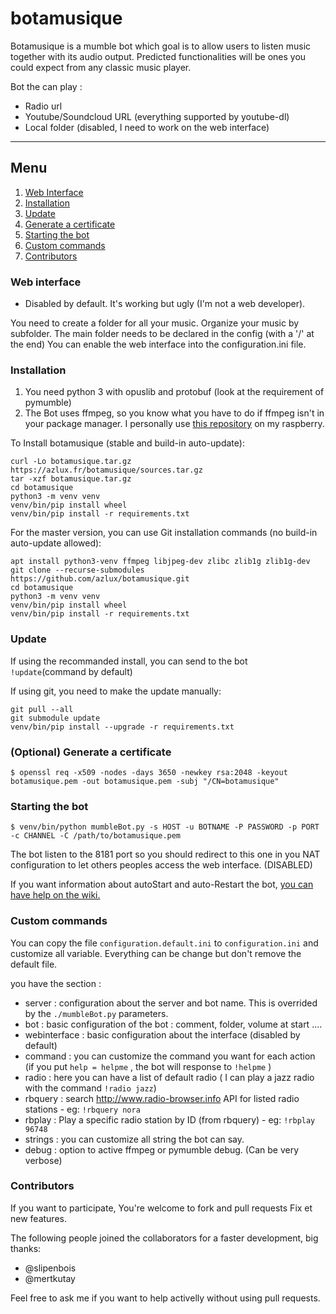 # botamusique

Botamusique is a mumble bot which goal is to allow users to listen music together with its audio output.
Predicted functionalities will be ones you could expect from any classic music player.

Bot the can play :
- Radio url
- Youtube/Soundcloud URL (everything supported by youtube-dl)
- Local folder (disabled, I need to work on the web interface)

-----
## Menu
1. [Web Interface](#web-interface)
2. [Installation](#installation)
3. [Update](#udpate)
4. [Generate a certificate](#optional-generate-a-certificate)
5. [Starting the bot](#starting-the-bot)
6. [Custom commands](#custom-commands)
7. [Contributors](#contributors)


### Web interface
* Disabled by default. It's working but ugly (I'm not a web developer).

You need to create a folder for all your music. Organize your music by subfolder.
The main folder needs to be declared in the config (with a '/' at the end)
You can enable the web interface into the configuration.ini file.

### Installation
1. You need python 3 with opuslib and protobuf (look at the requirement of pymumble)
2. The Bot uses ffmpeg, so you know what you have to do if ffmpeg isn't in your package manager. I personally use [this repository](http://repozytorium.mati75.eu/) on my raspberry.

To Install botamusique (stable and build-in auto-update):
```
curl -Lo botamusique.tar.gz https://azlux.fr/botamusique/sources.tar.gz
tar -xzf botamusique.tar.gz
cd botamusique
python3 -m venv venv
venv/bin/pip install wheel
venv/bin/pip install -r requirements.txt
```

For the master version, you can use Git installation commands (no build-in auto-update allowed):
```
apt install python3-venv ffmpeg libjpeg-dev zlibc zlib1g zlib1g-dev
git clone --recurse-submodules https://github.com/azlux/botamusique.git
cd botamusique
python3 -m venv venv
venv/bin/pip install wheel
venv/bin/pip install -r requirements.txt
```

### Update
If using the recommanded install, you can send to the bot `!update`(command by default)

If using git, you need to make the update manually:
```
git pull --all
git submodule update
venv/bin/pip install --upgrade -r requirements.txt
```


### (Optional) Generate a certificate
`$ openssl req -x509 -nodes -days 3650 -newkey rsa:2048 -keyout botamusique.pem -out botamusique.pem -subj "/CN=botamusique"`

### Starting the bot
`$ venv/bin/python mumbleBot.py -s HOST -u BOTNAME -P PASSWORD -p PORT -c CHANNEL -C /path/to/botamusique.pem`

The bot listen to the 8181 port so you should redirect to this one in you NAT configuration to let others peoples access the web interface. (DISABLED)

If you want information about autoStart and auto-Restart the bot, [you can have help on the wiki.](https://github.com/azlux/botamusique/wiki/AutoStart---AutoRestart)

### Custom commands
You can copy the file `configuration.default.ini` to `configuration.ini` and customize all variable. Everything can be change but don't remove the default file.

you have the section :
- server : configuration about the server and bot name. This is overrided by the `./mumbleBot.py` parameters.
- bot : basic configuration of the bot : comment, folder, volume at start ....
- webinterface : basic configuration about the interface (disabled by default)
- command : you can customize the command you want for each action (if you put `help = helpme` , the bot will response to `!helpme` )
- radio : here you can have a list of default radio ( I can play a jazz radio with the command `!radio jazz`)
- rbquery : search http://www.radio-browser.info API for listed radio stations - eg: `!rbquery nora`
- rbplay : Play a specific radio station by ID (from rbquery) - eg: `!rbplay 96748`
- strings : you can customize all string the bot can say.
- debug : option to active ffmpeg or pymumble debug. (Can be very verbose)

### Contributors
If you want to participate, You're welcome to fork and pull requests Fix et new features.

The following people joined the collaborators for a faster development, big thanks:
- @slipenbois
- @mertkutay

Feel free to ask me if you want to help activelly without using pull requests. 
